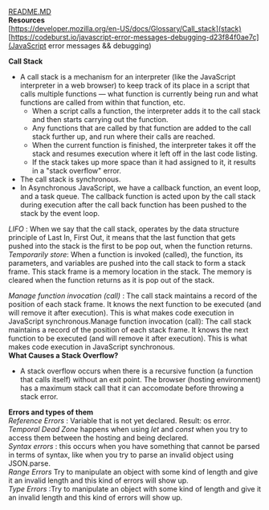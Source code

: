 [README.MD](README.md)  
**Resources**  
[https://developer.mozilla.org/en-US/docs/Glossary/Call_stack](stack)   
[https://codeburst.io/javascript-error-messages-debugging-d23f84f0ae7c](JavaScript error messages && debugging)  
 
**Call Stack**  
- A call stack is a mechanism for an interpreter (like the JavaScript interpreter in a web browser) to keep track of its place in a script that calls multiple functions — what function is currently being run and what functions are called from within that function, etc.  
    - When a script calls a function, the interpreter adds it to the call stack and then starts carrying out the function.  
    - Any functions that are called by that function are added to the call stack further up, and run where their calls are reached.  
    - When the current function is finished, the interpreter takes it off the stack and resumes execution where it left off in the last code listing.  
    - If the stack takes up more space than it had assigned to it, it results in a "stack overflow" error.   
- The call stack is synchronous. 
- In Asynchronous JavaScript, we have a callback function, an event loop, and a task queue. The callback function is acted upon by the call stack during execution after the call back function has been pushed to the stack by the event loop.  

_LIFO_ :  When we say that the call stack, operates by the data structure principle of Last In, First Out, it means that the last function that gets pushed into the stack is the first to be pop out, when the function returns.  
_Temporarily store_: When a function is invoked (called), the function, its parameters, and variables are pushed into the call stack to form a stack frame. This stack frame is a memory location in the stack. The memory is cleared when the function returns as it is pop out of the stack.  

_Manage function invocation (call)_ : The call stack maintains a record of the position of each stack frame. It knows the next function to be executed (and will remove it after execution). This is what makes code execution in JavaScript synchronous.Manage function invocation (call): The call stack maintains a record of the position of each stack frame. It knows the next function to be executed (and will remove it after execution). This is what makes code execution in JavaScript synchronous.  
**What Causes a Stack Overflow?**  
- A stack overflow occurs when there is a recursive function (a function that calls itself) without an exit point. The browser (hosting environment) has a maximum stack call that it can accomodate before throwing a stack error.  

**Errors and types of them**  
_Reference Errors_ : Variable that is not yet declared. Result: os error.  
_Temporal Dead Zone_ happens when using _let_ and _const_ when you try to access them between the hosting and being declared.  
_Syntax errors_ : this occurs when you have something that cannot be parsed in terms of syntax, like when you try to parse an invalid object using JSON.parse.  
_Range Errors_ Try to manipulate an object with some kind of length and give it an invalid length and this kind of errors will show up.  
_Type Errors_ :Try to manipulate an object with some kind of length and give it an invalid length and this kind of errors will show up.  
